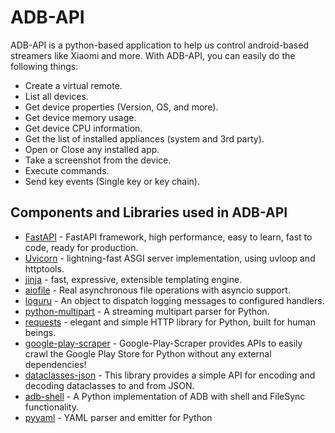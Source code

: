 # ADB-API

ADB-API is a python-based application to help us control android-based streamers like Xiaomi and more.
With ADB-API, you can easily do the following things: 

* Create a virtual remote.
* List all devices.
* Get device properties (Version, OS, and more).
* Get device memory usage.
* Get device CPU information.
* Get the list of installed appliances (system and 3rd party).
* Open or Close any installed app.
* Take a screenshot from the device.
* Execute commands.
* Send key events (Single key or key chain).

## Components and Libraries used in ADB-API

* [FastAPI](https://fastapi.tiangolo.com/) - FastAPI framework, high performance, easy to learn, fast to code, ready for production.
* [Uvicorn](https://www.uvicorn.org/) - lightning-fast ASGI server implementation, using uvloop and httptools. 
* [jinja](https://jinja.palletsprojects.com/en/3.0.x/) - fast, expressive, extensible templating engine.
* [aiofile](https://pypi.org/project/aiofile/) - Real asynchronous file operations with asyncio support.
* [loguru](https://loguru.readthedocs.io/en/stable/api/logger.html) - An object to dispatch logging messages to configured handlers.
* [python-multipart](https://pypi.org/project/python-multipart/) - A streaming multipart parser for Python.
* [requests](https://docs.python-requests.org/en/latest/) - elegant and simple HTTP library for Python, built for human beings.
* [google-play-scraper](https://pypi.org/project/google-play-scraper/) - Google-Play-Scraper provides APIs to easily crawl the Google Play Store for Python without any external dependencies!
* [dataclasses-json](https://pypi.org/project/dataclasses-json/) - This library provides a simple API for encoding and decoding dataclasses to and from JSON.
* [adb-shell](https://pypi.org/project/adb-shell/) - A Python implementation of ADB with shell and FileSync functionality.
* [pyyaml](https://pypi.org/project/PyYAML/) - YAML parser and emitter for Python